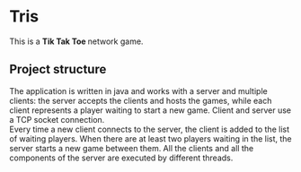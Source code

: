 # Tris
This is a <b> Tik Tak Toe </b> network game.
## Project structure
The application is written in java and works with a server and multiple clients:
the server accepts the clients and hosts the games, 
while each client represents a player waiting to start a new game.
Client and server use a TCP socket connection. <br>
Every time a new client connects to the server, the client is added to the list of waiting players.
When there are at least two players waiting in the list, the server starts a new game between them.
All the clients and all the components of the server are executed by different threads.<br>
